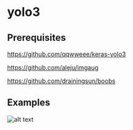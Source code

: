 # yolo3

## Prerequisites
https://github.com/qqwweee/keras-yolo3

https://github.com/aleju/imgaug

https://github.com/drainingsun/boobs

## Examples

![alt text](http://https://github.com/hungrayho/yolo3/blob/master/example1.png)
